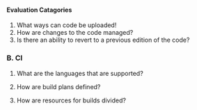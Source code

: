 #### Evaluation Catagories
1. What ways can code be uploaded!
2. How are changes to the code managed?
3. Is there an ability to revert to a previous edition of the code?


### B. CI
1. What are the languages that are supported?
2. How are build plans defined?



3. How are resources for builds divided?